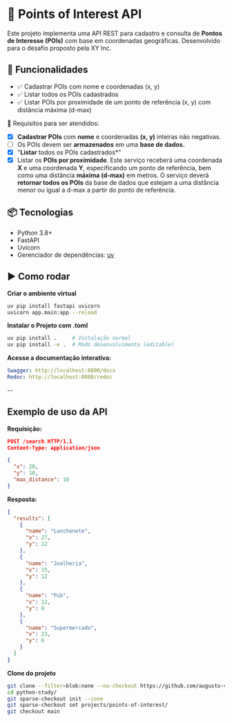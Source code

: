 # 📍 Points of Interest API

Este projeto implementa uma API REST para cadastro e consulta de **Pontos de Interesse (POIs)** com base em coordenadas geográficas. Desenvolvido para o desafio proposto pela XY Inc.

## 🚀 Funcionalidades

- ✅ Cadastrar POIs com nome e coordenadas (x, y)
- ✅ Listar todos os POIs cadastrados
- ✅ Listar POIs por proximidade de um ponto de referência (x, y) com distância máxima (d-max)

📝 Requisitos para ser atendidos:

- [x] **Cadastrar POIs** com **nome** e coordenadas **(x, y)** inteiras não negativas.
- [ ] Os POIs devem ser **armazenados** em uma **base de dados.**
- [x] "**Listar** todos os POIs cadastrados*"
- [x] Listar os **POIs por proximidade**. Este serviço receberá uma coordenada **X** e uma coordenada **Y**, especificando um ponto de referência, bem como uma distância **máxima (d-max)** em metros. O serviço deverá **retornar todos os POIs** da base de dados que estejam a uma distância menor ou igual a d-max a partir do ponto de referência.

## 📦 Tecnologias

- Python 3.8+
- FastAPI
- Uvicorn
- Gerenciador de dependências: [uv](https://github.com/astral-sh/uv)

## ▶️ Como rodar
**Criar o ambiente virtual**
```bash
uv pip install fastapi uvicorn
uvicorn app.main:app --reload
```

**Instalar o Projeto com .toml**
```bash
uv pip install .     # Instalação normal
uv pip install -e .  # Modo desenvolvimento (editable)
```

**Acesse a documentação interativa:**
```yaml
Swagger: http://localhost:8000/docs
Redoc: http://localhost:8000/redoc
```
--
## Exemplo de uso da API
**Requisição:**
```json
POST /search HTTP/1.1
Content-Type: application/json

{
  "x": 20,
  "y": 10,
  "max_distance": 10
}
```

**Resposta:**
```json
{
  "results": [
    {
      "name": "Lanchonete",
      "x": 27,
      "y": 12
    },
    {
      "name": "Joalheria",
      "x": 15,
      "y": 12
    },
    {
      "name": "Pub",
      "x": 12,
      "y": 8
    },
    {
      "name": "Supermercado",
      "x": 23,
      "y": 6
    }
  ]
}
```

**Clone do projeto**
```bash
git clone --filter=blob:none --no-checkout https://github.com/augusto-vieira/python-study.git
cd python-study/
git sparse-checkout init --cone
git sparse-checkout set projects/points-of-interest/
git checkout main
```